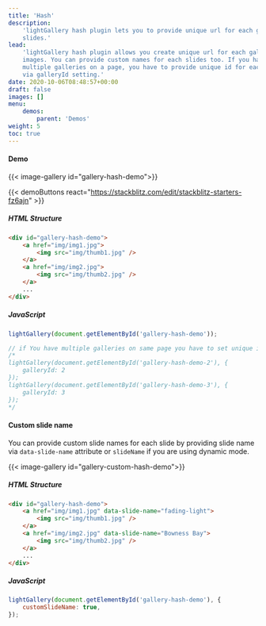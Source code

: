 ```yaml
---
title: 'Hash'
description:
    'lightGallery hash plugin lets you to provide unique url for each gallery
    slides.'
lead:
    'lightGallery hash plugin allows you create unique url for each gallery
    images. You can provide custom names for each slides too. If you have
    multiple galleries on a page, you have to provide unique id for each gallery
    via galleryId setting.'
date: 2020-10-06T08:48:57+00:00
draft: false
images: []
menu:
    demos:
        parent: 'Demos'
weight: 5
toc: true
---
```


#### Demo

{{< image-gallery id="gallery-hash-demo">}}

{{< demoButtons react="https://stackblitz.com/edit/stackblitz-starters-fz6ajn" >}}

##### HTML Structure

```html
<div id="gallery-hash-demo">
    <a href="img/img1.jpg">
        <img src="img/thumb1.jpg" />
    </a>
    <a href="img/img2.jpg">
        <img src="img/thumb2.jpg" />
    </a>
    ...
</div>
```

##### JavaScript

```js
lightGallery(document.getElementById('gallery-hash-demo'));

// if You have multiple galleries on same page you have to set unique id for each gallery.
/*
lightGallery(document.getElementById('gallery-hash-demo-2'), {
    galleryId: 2
});
lightGallery(document.getElementById('gallery-hash-demo-3'), {
    galleryId: 3
});
*/
```

#### Custom slide name

You can provide custom slide names for each slide by providing slide name via
`data-slide-name` attribute or `slideName` if you are using dynamic mode.

{{< image-gallery id="gallery-custom-hash-demo">}}

##### HTML Structure

```html
<div id="gallery-hash-demo">
    <a href="img/img1.jpg" data-slide-name="fading-light">
        <img src="img/thumb1.jpg" />
    </a>
    <a href="img/img2.jpg" data-slide-name="Bowness Bay">
        <img src="img/thumb2.jpg" />
    </a>
    ...
</div>
```

##### JavaScript

```js
lightGallery(document.getElementById('gallery-hash-demo'), {
    customSlideName: true,
});
```
